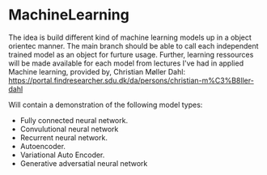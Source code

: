 # MachineLearning
The idea is build different kind of machine learning models up in a object orientec manner. The main branch should be able to call each independent trained model as an object for furture usage.
Further, learning ressources will be made available for each model from lectures I've had in applied Machine learning, provided by, Christian Møller Dahl: https://portal.findresearcher.sdu.dk/da/persons/christian-m%C3%B8ller-dahl

Will contain a demonstration of the following model types:
- Fully connected neural network.
- Convulutional neural network
- Recurrent neural network.
- Autoencoder.
- Variational Auto Encoder.
- Generative adversatial neural network
